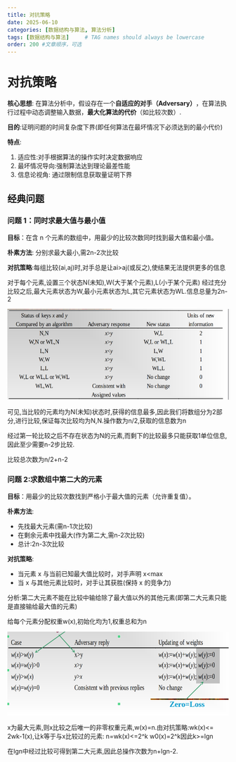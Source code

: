 ```yaml
---
title: 对抗策略
date: 2025-06-10
categories: [数据结构与算法, 算法分析]
tags: [数据结构与算法]     # TAG names should always be lowercase
order: 200 #文章顺序，可选
---
```


# 对抗策略

**核心思想**: 在算法分析中，假设存在一个​​**自适应的对手（Adversary）**​​，在算法执行过程中动态调整输入数据，​​**最大化算法的代价​​**（如比较次数）.

**目的**:证明问题的时间复杂度下界(即任何算法在最坏情况下必须达到的最小代价)

**特点**:

1. 适应性:对手根据算法的操作实时决定数据响应
2. 最坏情况导向:强制算法达到理论最差性能
3. 信息论视角: 通过限制信息获取量证明下界

## 经典问题

### 问题 1：同时求最大值与最小值​

**目标**​​：在含 n 个元素的数组中，用最少的​​比较次数​​同时找到最大值和最小值。

**朴素方法**: 分别求最大最小,需2n-2次比较

**对抗策略**:每组比较(ai,aj)时,对手总是让ai>aj(或反之),使结果无法提供更多的信息

对于每个元素,设置三个状态N(未知),W(大于某个元素),L(小于某个元素)
经过充分比较之后,最大元素状态为W,最小元素状态为L,其它元素状态为WL.信息总量为2n-2

![状态转移图如下](../assets/img/同时求最大最小值.png)

可见,当比较的元素均为N(未知)状态时,获得的信息最多,因此我们将数组分为2部分,进行比较,保证每次比较均为N,N.操作数为n/2,获取的信息数为n

经过第一轮比较之后不存在状态为N的元素,而剩下的比较最多只能获取1单位信息,因此至少需要n-2步比较.

比较总次数为n/2+n-2

### 问题 2:求数组中第二大的元素​

**目标**​​：用最少的​​比较次数​​找到严格小于最大值的元素（允许重复值）。

**朴素方法**:

- 先找最大元素(需n-1次比较)
- 在剩余元素中找最大(作为第二大,需n-2次比较)
- 总计:2n-3次比较

**对抗策略**:

- 当元素 x 与当前已知最大值比较时，对手声明 x<max
- 当 x 与其他元素比较时，对手让其获胜(保持 x 的竞争力)

分析:第二大元素不能在比较中输给除了最大值以外的其他元素(即第二大元素只能是直接输给最大值的元素)

给每个元素分配权重w(x),初始化均为1,权重总和为n

![对抗策略](../assets/img/第二大元素.png)

x为最大元素,则x比较之后唯一的非零权重元素,w(x)=n.由对抗策略:wk(x)<= 2wk-1(x),让k等于与x比较过的元素: n=wk(x)<=2^k w0(x)=2^k因此k>=lgn

在lgn中经过比较可得到第二大元素,因此总操作次数为n+lgn-2.
